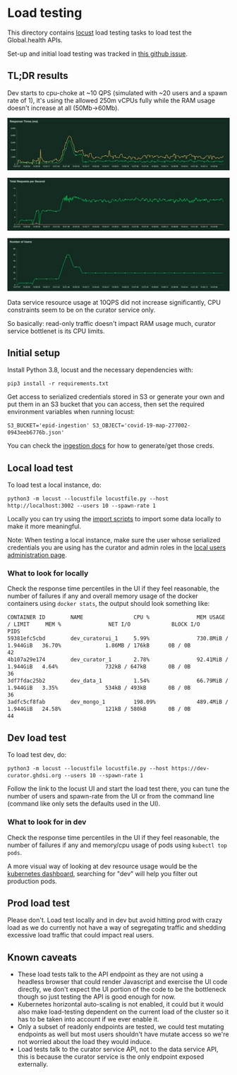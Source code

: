# Load testing

This directory contains [locust](https://locust.io) load testing tasks to load test the Global.health APIs.

Set-up and initial load testing was tracked in [this github issue](https://github.com/globaldothealth/list/issues/1263).

## TL;DR results

Dev starts to cpu-choke at ~10 QPS (simulated with ~20 users and a spawn rate of 1), it's using the allowed 250m vCPUs fully while the RAM usage doesn't increase at all (50Mb->60Mb).

![repsonse time](screenshots/response_times_(ms)_1601386056.png)

![total reqs](screenshots/total_requests_per_second_1601386056.png)

![users](screenshots/number_of_users_1601386056.png)

Data service resource usage at 10QPS did not increase significantly, CPU constraints seem to be on the curator service only.

So basically: read-only traffic doesn't impact RAM usage much, curator service bottlenet is its CPU limits.

## Initial setup

Install Python 3.8, locust and the necessary dependencies with:

```shell
pip3 install -r requirements.txt
```

Get access to serialized credentials stored in S3 or generate your own and put them in an S3 bucket that you can access, then set the required environment variables when running locust:

```shell
S3_BUCKET='epid-ingestion' S3_OBJECT='covid-19-map-277002-0943eeb6776b.json'
```

You can check the [ingestion docs](/ingestion/functions/README.md) for how to generate/get those creds.

## Local load test

To load test a local instance, do:

```shell
python3 -m locust --locustfile locustfile.py --host http://localhost:3002 --users 10 --spawn-rate 1
```

Locally you can try using the [import scripts](/data-serving/scripts/data-pipeline/README.md) to import some data locally to make it more meaningful.

Note: When testing a local instance, make sure the user whose serialized credentials you are using has the curator and admin roles in the [local users administration page](http://localhost:3002/users).

### What to look for locally

Check the response time percentiles in the UI if they feel reasonable, the number of failures if any and overall memory usage of the docker containers using `docker stats`, the output should look something like:

```raw
CONTAINER ID        NAME                CPU %               MEM USAGE / LIMIT     MEM %               NET I/O             BLOCK I/O           PIDS
59381efc5cbd        dev_curatorui_1     5.99%               730.8MiB / 1.944GiB   36.70%              1.86MB / 176kB      0B / 0B             42
4b107a29e174        dev_curator_1       2.78%               92.41MiB / 1.944GiB   4.64%               732kB / 647kB       0B / 0B             36
3df7fdac25b2        dev_data_1          1.54%               66.79MiB / 1.944GiB   3.35%               534kB / 493kB       0B / 0B             36
3adfc5cf8fab        dev_mongo_1         198.09%             489.4MiB / 1.944GiB   24.58%              121kB / 580kB       0B / 0B             44
```

## Dev load test

To load test dev, do:

```shell
python3 -m locust --locustfile locustfile.py --host https://dev-curator.ghdsi.org --users 10 --spawn-rate 1
```

Follow the link to the locust UI and start the load test there, you can tune the number of users and spawn-rate from the UI or from the command line (command like only sets the defaults used in the UI).

### What to look for in dev

Check the response time percentiles in the UI if they feel reasonable, the number of failures if any and memory/cpu usage of pods using `kubectl top pods`.

A more visual way of looking at dev resource usage would be the [kubernetes dashboard](/aws/README.md#Kubernetes-dashboard), searching for "dev" will help you filter out production pods.

## Prod load test

Please don't. Load test locally and in dev but avoid hitting prod with crazy load as we do currently not have a way of segregating traffic and shedding excessive load traffic that could impact real users.

## Known caveats

- These load tests talk to the API endpoint as they are not using a headless browser that could render Javascript and exercise the UI code directly, we don't expect the UI portion of the code to be the bottleneck though so just testing the API is good enough for now.
- Kubernetes horizontal auto-scaling is not enabled, it could but it would also make load-testing dependent on the current load of the cluster so it has to be taken into account if we ever enable it.
- Only a subset of readonly endpoints are tested, we could test mutating endpoints as well but most users shouldn't have mutate access so we're not worried about the load they would induce.
- Load tests talk to the curator service API, not to the data service API, this is because the curator service is the only endpoint exposed externally.
